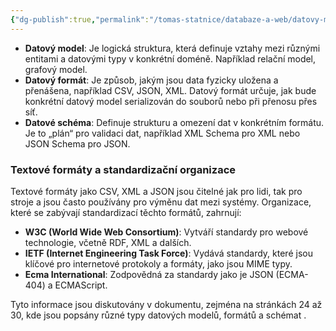 ```yaml
---
{"dg-publish":true,"permalink":"/tomas-statnice/databaze-a-web/datovy-management/datove-formaty/datovy-model-datovy-format-datove-schema/","tags":["tomas","datovy_management","databaze_a_web"],"noteIcon":""}
---
```


- **Datový model**: Je logická struktura, která definuje vztahy mezi různými entitami a datovými typy v konkrétní doméně. Například relační model, grafový model.
- **Datový formát**: Je způsob, jakým jsou data fyzicky uložena a přenášena, například CSV, JSON, XML. Datový formát určuje, jak bude konkrétní datový model serializován do souborů nebo při přenosu přes síť.
- **Datové schéma**: Definuje strukturu a omezení dat v konkrétním formátu. Je to „plán“ pro validaci dat, například XML Schema pro XML nebo JSON Schema pro JSON.

### Textové formáty a standardizační organizace

Textové formáty jako CSV, XML a JSON jsou čitelné jak pro lidi, tak pro stroje a jsou často používány pro výměnu dat mezi systémy. Organizace, které se zabývají standardizací těchto formátů, zahrnují:

- **W3C (World Wide Web Consortium)**: Vytváří standardy pro webové technologie, včetně RDF, XML a dalších.
- **IETF (Internet Engineering Task Force)**: Vydává standardy, které jsou klíčové pro internetové protokoly a formáty, jako jsou MIME typy.
- **Ecma International**: Zodpovědná za standardy jako je JSON (ECMA-404) a ECMAScript.

Tyto informace jsou diskutovány v dokumentu, zejména na stránkách 24 až 30, kde jsou popsány různé typy datových modelů, formátů a schémat .